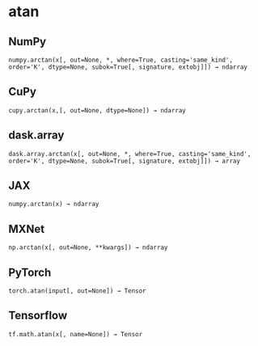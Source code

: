 # atan

## NumPy

```
numpy.arctan(x[, out=None, *, where=True, casting='same_kind', order='K', dtype=None, subok=True[, signature, extobj]]) → ndarray
```

## CuPy

```
cupy.arctan(x,[, out=None, dtype=None]) → ndarray
```

## dask.array

```
dask.array.arctan(x[, out=None, *, where=True, casting='same_kind', order='K', dtype=None, subok=True[, signature, extobj]]) → array
```

## JAX

```
numpy.arctan(x) → ndarray
```

## MXNet

```
np.arctan(x[, out=None, **kwargs]) → ndarray
```

## PyTorch

```
torch.atan(input[, out=None]) → Tensor
```

## Tensorflow

```
tf.math.atan(x[, name=None]) → Tensor
```
